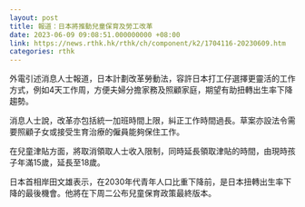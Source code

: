 ```yaml
---
layout: post
title: 報道：日本將推動兒童保育及勞工改革
date: 2023-06-09 09:08:51.000000000 +08:00
link: https://news.rthk.hk/rthk/ch/component/k2/1704116-20230609.htm
categories: rthk
---
```


外電引述消息人士報道，日本計劃改革勞動法，容許日本打工仔選擇更靈活的工作方式，例如4天工作周，方便夫婦分擔家務及照顧家庭，期望有助扭轉出生率下降趨勢。

消息人士說，改革亦包括統一加班時間上限，糾正工作時間過長。草案亦設法令需要照顧子女或接受生育治療的僱員能夠保住工作。

在兒童津貼方面，將取消領取人士收入限制，同時延長領取津貼的時間，由現時孩子年滿15歲，延長至18歲。

日本首相岸田文雄表示，在2030年代青年人口比重下降前，是日本扭轉出生率下降的最後機會。他將在下周二公布兒童保育政策最終版本。
